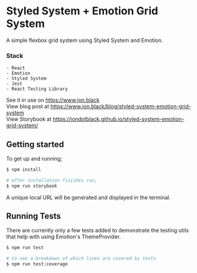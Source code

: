 # Styled System + Emotion Grid System

A simple flexbox grid system using Styled System and Emotion.

### Stack 
```
- React
- Emotion
- Styled System
- Jest
- React Testing Library
```

See it in use on https://www.jon.black  
View blog post at https://www.jon.black/blog/styled-system-emotion-grid-system  
View Storybook at https://jondotblack.github.io/styled-system-emotion-grid-system/  

##  Getting started
To get up and running;

``` bash
$ npm install

# after installation finishes run,
$ npm run storybook
```

A unique local URL will be generated and displayed in the terminal. 


##  Running Tests
There are currently only a few tests added to demonstrate the testing utils that help with using Emotion's ThemeProvider.

``` bash
$ npm run test

# to see a breakdown of which lines are covered by tests
$ npm run test:coverage
```